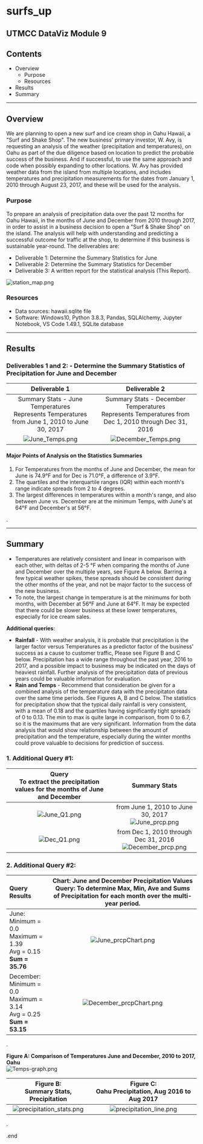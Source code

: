 # surfs_up
UTMCC DataViz Module 9
---

## Contents 
  * Overview
    - Purpose
    - Resources
  * Results
  * Summary
 

---  

## Overview 
  
  We are planning to open a new surf and ice cream shop in Oahu Hawaii, a "Surf and Shake Shop". The new business' primary investor, W. Avy, is requesting an analysis of the weather (precipitation and temperatures), on Oahu as part of the due diligence based on location to predict the probable success of the business. And if successful, to use the same approach and code when possibly expanding to other locations. W. Avy has provided weather data from the island from multiple locations, and includes temperatures and precipitation measurements for the dates from January 1, 2010 through August 23, 2017, and these will be used for the analysis. 

   ### Purpose
   To prepare an analysis of precipitation data over the past 12 months for Oahu Hawaii, in the months of June and December from 2010 through 2017, in order to assist in a business decision to open a "Surf & Shake Shop" on the island. The analysis will help with understanding and predicting a successful outcome for traffic at the shop, to determine if this business is sustainable year-round. The deliverables are: 
   - Deliverable 1: Determine the Summary Statistics for June
   - Deliverable 2: Determine the Summary Statistics for December
   - Deliverable 3: A written report for the statistical analysis (This Report). 
  
   ![station_map.png](https://github.com/larrydodson/surfs_up/blob/master/station_map.png)

   ### Resources
  * Data sources: hawaii.sqlite file
  * Software: Windows10, Python 3.8.3, Pandas, SQLAlchemy, Jupyter Notebook, VS Code 1.49.1, SQLite database
  

--- 

## Results
  
  ### Deliverables 1 and 2:  - Determine the Summary Statistics of Precipitation for June and December
   
   | **Deliverable 1** | **Deliverable 2** |
   | :---:  | :---:  |
   | Summary Stats - June Temperatures <br> Represents Temperatures from June 1, 2010 to June 30, 2017 | Summary Stats - December Temperatures <br> Represents Temperatures from Dec 1, 2010 through Dec 31, 2016 |
   | ![June_Temps.png](https://github.com/larrydodson/surfs_up/blob/master/June_Temps.png) | ![December_Temps.png](https://github.com/larrydodson/surfs_up/blob/master/December_Temps.png) |



   #### Major Points of Analysis on the Statistics Summaries 
   1. For Temperatures from the months of June and December, the mean for June is 74.9°F and for Dec is 71.0°F, a difference of 3.9°F. 
   2. The quartiles and the interquartile ranges (IQR) within each month's range indicate spreads from 2 to 4 degrees.  
   3. The largest differences in temperatures within a month's range, and also between June vs. December are at the minimum Temps, with June's at 64°F and December's at 56°F.

   
.  

---


## Summary 

  * Temperatures are relatively consistent and linear in comparison with each other, with deltas of 2-5 °F when comparing the months of June and December over the multiple years, see Figure A below. Barring a few typical weather spikes, these spreads should be consistent during the other months of the year, and not be major factor to the success of the new business. 
  * To note, the largest change in temperature is at the minimums for both months, with December at 56°F and June at 64°F. It may be expected that there could be slower business at these lower temperatures, especially for ice cream sales. 


  **Additional queries**:
  * **Rainfall** - With weather analysis, it is probable that precipitation is the larger factor versus Temperatures as a predictor factor of the business' success as a cause to customer traffic, Please see Figure B and C below. Precipitation has a wide range throughout the past year, 2016 to 2017, and a possible impact to business may be indicated on the days of heaviest rainfall. Further analysis of the precipitation data of previous years could be valuable information for evaluation.  
  * **Rain and Temps** - Recommend that consideration be given for a combined analysis of the temperature data with the precipitaton data over the same time periods. See Figures A, B and C below. The statistics for precipitation show that the typical daily rainfall is very consistent, with a mean of 0.18 and the quartiles having significantly tight spreads of 0 to 0.13. The min to max is quite large in comparison, from 0 to 6.7, so it is the maximums that are very significant. Information from the data analysis that would show relationship between the amount of precipitation and the temperature, especially during the winter months could prove valuable to decisions for prediction of success.

 ### 1. Additional Query #1:
 
  | **Query** <br> To extract the precipitation values for the months of June and December| **Summary Stats** |
  | :---: | :---: |
  | ![June_Q1.png](https://github.com/larrydodson/surfs_up/blob/master/June_Q1.png) | from June 1, 2010 to June 30, 2017 <br> ![June_prcp.png](https://github.com/larrydodson/surfs_up/blob/master/June_prcp.png) |
  | ![Dec_Q1.png](https://github.com/larrydodson/surfs_up/blob/master/Dec_Q1.png) | from Dec 1, 2010 through Dec 31, 2016 <br> ![December_prcp.png](https://github.com/larrydodson/surfs_up/blob/master/December_prcp.png) |
 
 
 
 
 ### 2. Additional Query #2:
 
  | **Query Results** | **Chart**: June and December Precipitation Values <br> **Query**: To determine Max, Min, Ave and Sums of Precipitation for each month over the multi-year period. |
  | :--- | :---: |
  | June: <br> Minimum = 0.0 <br> Maximum = 1.39 <br> Avg = 0.15 <br> **Sum = 35.76** | ![June_prcpChart.png](https://github.com/larrydodson/surfs_up/blob/master/June_prcpChart.png) | 
  | December: <br> Minimum = 0.0 <br> Maximum = 3.14 <br> Avg = 0.25 <br> **Sum = 53.15** | ![December_prcpChart.png](https://github.com/larrydodson/surfs_up/blob/master/December_prcpChart.png) |  


.


 **Figure A: Comparison of Temperatures June and December, 2010 to 2017, Oahu** <br> 
 ![Temps-graph.png](https://github.com/larrydodson/surfs_up/blob/master/Temps-graph.png)



| **Figure B: <br> Summary Stats, Precipitation** | **Figure C: <br> Oahu Precipitation, Aug 2016 to Aug 2017** |
| :---: | :---: |
| ![precipitation_stats.png](https://github.com/larrydodson/surfs_up/blob/master/precipitation_stats.png) | ![precipitation_line.png](https://github.com/larrydodson/surfs_up/blob/master/precipitation_line.png) |






.

.end 

